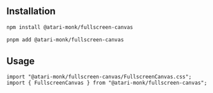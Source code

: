 ## Installation

```bash
npm install @atari-monk/fullscreen-canvas
```

```bash
pnpm add @atari-monk/fullscreen-canvas
```

## Usage

```tsx
import "@atari-monk/fullscreen-canvas/FullscreenCanvas.css";
import { FullscreenCanvas } from "@atari-monk/fullscreen-canvas";
```
